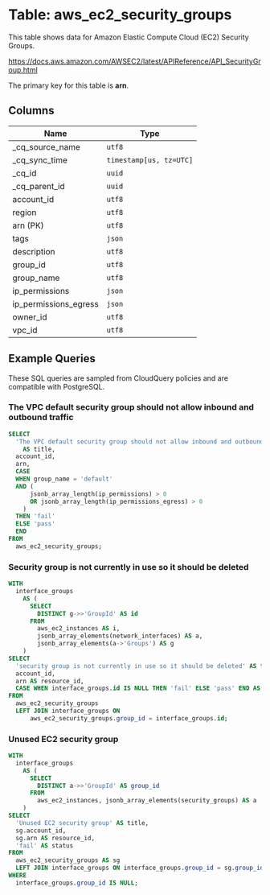# Table: aws_ec2_security_groups

This table shows data for Amazon Elastic Compute Cloud (EC2) Security Groups.

https://docs.aws.amazon.com/AWSEC2/latest/APIReference/API_SecurityGroup.html

The primary key for this table is **arn**.

## Columns

| Name          | Type          |
| ------------- | ------------- |
|_cq_source_name|`utf8`|
|_cq_sync_time|`timestamp[us, tz=UTC]`|
|_cq_id|`uuid`|
|_cq_parent_id|`uuid`|
|account_id|`utf8`|
|region|`utf8`|
|arn (PK)|`utf8`|
|tags|`json`|
|description|`utf8`|
|group_id|`utf8`|
|group_name|`utf8`|
|ip_permissions|`json`|
|ip_permissions_egress|`json`|
|owner_id|`utf8`|
|vpc_id|`utf8`|

## Example Queries

These SQL queries are sampled from CloudQuery policies and are compatible with PostgreSQL.

### The VPC default security group should not allow inbound and outbound traffic

```sql
SELECT
  'The VPC default security group should not allow inbound and outbound traffic'
    AS title,
  account_id,
  arn,
  CASE
  WHEN group_name = 'default'
  AND (
      jsonb_array_length(ip_permissions) > 0
      OR jsonb_array_length(ip_permissions_egress) > 0
    )
  THEN 'fail'
  ELSE 'pass'
  END
FROM
  aws_ec2_security_groups;
```

### Security group is not currently in use so it should be deleted

```sql
WITH
  interface_groups
    AS (
      SELECT
        DISTINCT g->>'GroupId' AS id
      FROM
        aws_ec2_instances AS i,
        jsonb_array_elements(network_interfaces) AS a,
        jsonb_array_elements(a->'Groups') AS g
    )
SELECT
  'security group is not currently in use so it should be deleted' AS title,
  account_id,
  arn AS resource_id,
  CASE WHEN interface_groups.id IS NULL THEN 'fail' ELSE 'pass' END AS status
FROM
  aws_ec2_security_groups
  LEFT JOIN interface_groups ON
      aws_ec2_security_groups.group_id = interface_groups.id;
```

### Unused EC2 security group

```sql
WITH
  interface_groups
    AS (
      SELECT
        DISTINCT a->>'GroupId' AS group_id
      FROM
        aws_ec2_instances, jsonb_array_elements(security_groups) AS a
    )
SELECT
  'Unused EC2 security group' AS title,
  sg.account_id,
  sg.arn AS resource_id,
  'fail' AS status
FROM
  aws_ec2_security_groups AS sg
  LEFT JOIN interface_groups ON interface_groups.group_id = sg.group_id
WHERE
  interface_groups.group_id IS NULL;
```


